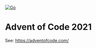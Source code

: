 [![Go](https://github.com/rafael-luigi-bekkema/advent-of-code-2021/actions/workflows/go.yml/badge.svg)](https://github.com/rafael-luigi-bekkema/advent-of-code-2021/actions/workflows/go.yml)

# Advent of Code 2021

See: https://adventofcode.com/
